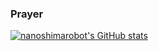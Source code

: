 ### Prayer
[![nanoshimarobot's GitHub stats](https://github-readme-stats.vercel.app/api?username=nanoshimarobot&theme=city_lights&show_icons=true)](https://github.com/nanoshimarobot/github-readme-stats)

<!--
**nanoshimarobot/nanoshimarobot** is a ✨ _special_ ✨ repository because its `README.md` (this file) appears on your GitHub profile.

Here are some ideas to get you started:

- 🔭 I’m currently working on ...
- 🌱 I’m currently learning ...
- 👯 I’m looking to collaborate on ...
- 🤔 I’m looking for help with ...
- 💬 Ask me about ...
- 📫 How to reach me: ...
- 😄 Pronouns: ...
- ⚡ Fun fact: ...
-->
